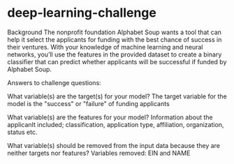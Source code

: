 # deep-learning-challenge

Background
The nonprofit foundation Alphabet Soup wants a tool that can help it select the applicants for funding with the best chance of success in their ventures. With your knowledge of machine learning and neural networks, you’ll use the features in the provided dataset to create a binary classifier that can predict whether applicants will be successful if funded by Alphabet Soup.


Answers to challenge questions:

What variable(s) are the target(s) for your model?
The target variable for the model is the "success" or "failure" of funding applicants

What variable(s) are the features for your model?
Information about the applicanIt included; classification, application type, affiliation, organization, status etc.

What variable(s) should be removed from the input data because they are neither targets nor features?
Variables removed: EIN and NAME

